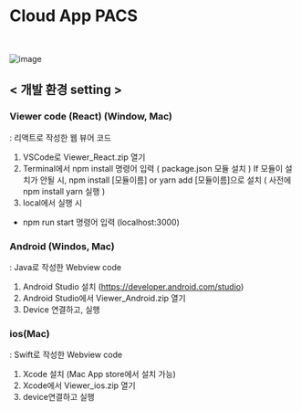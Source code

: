 <h1> Cloud App PACS </h1>
<br/>

![image](https://user-images.githubusercontent.com/44565579/104865194-b1487800-597e-11eb-94b3-302764cb6b34.png)

## < 개발 환경 setting >
### Viewer code (React) (Window, Mac)
: 리액트로 작성한 웹 뷰어 코드
1)	VSCode로 Viewer_React.zip 열기
2)	Terminal에서 npm install 명령어 입력 ( package.json 모듈 설치 )
If 모듈이 설치가 안될 시, 
npm install [모듈이름] or yarn add [모듈이름]으로 설치 
( 사전에 npm install yarn 실행 ) 
3)	local에서 실행 시
-	npm run start 명령어 입력 (localhost:3000)

### Android (Windos, Mac)
: Java로 작성한 Webview code
1)	Android Studio 설치 (https://developer.android.com/studio)
2)	Android Studio에서 Viewer_Android.zip 열기
3)	Device 연결하고, 실행

### ios(Mac)
: Swift로 작성한 Webview code
1)	Xcode 설치 (Mac App store에서 설치 가능)
2)	Xcode에서 Viewer_ios.zip 열기
3)	device연결하고 실행
